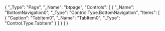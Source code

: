 {
	"_Type": "Page",
	"_Name": "btpage",
	"Controls": [
		{
			"_Name": "BottomNavigation0",
			"_Type": "Control.Type.BottomNavigation",
			"Items": [
				{
					"Caption": "TabItem0",
					"_Name": "TabItem0",
					"_Type": "Control.Type.TabItem"
				}
			]
		}
	]
}